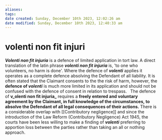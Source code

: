 ```yaml
---
aliases: 
tags: 
date created: Sunday, December 10th 2023, 12:02:26 am
date modified: Sunday, December 10th 2023, 12:40:33 am
---
```


# volenti non fit injuri

_**Volenti non fit injuria**_ is a defence of limited application in tort law. A direct translation of the latin phrase _**volenti non fit injuria**_ is, 'to one who volunteers, no harm is done'. Where the defence of _**volenti**_ applies it operates as a complete defence absolving the Defendant of all liability. It is often stated that the Claimant consents to the the risk of harm, however, the **defence of _volenti_** is much more limited in its application and should not be confused with the defence of consent in relation to trespass.   The defence of **v_olenti non fit injuria_** requires a **freely entered and voluntary agreement by the Claimant, in full knowledge of the circumstances, to absolve the Defendant of all legal consequences of their actions.** There is a considerable overlap with [[Contributory negligence]] and since the introduction of the Law Reform (Contributory Negligence) Act 1945, the courts have been less willing to make a finding of _**volenti**_ preferring to apportion loss between the parties rather than taking an all or nothing approach.
